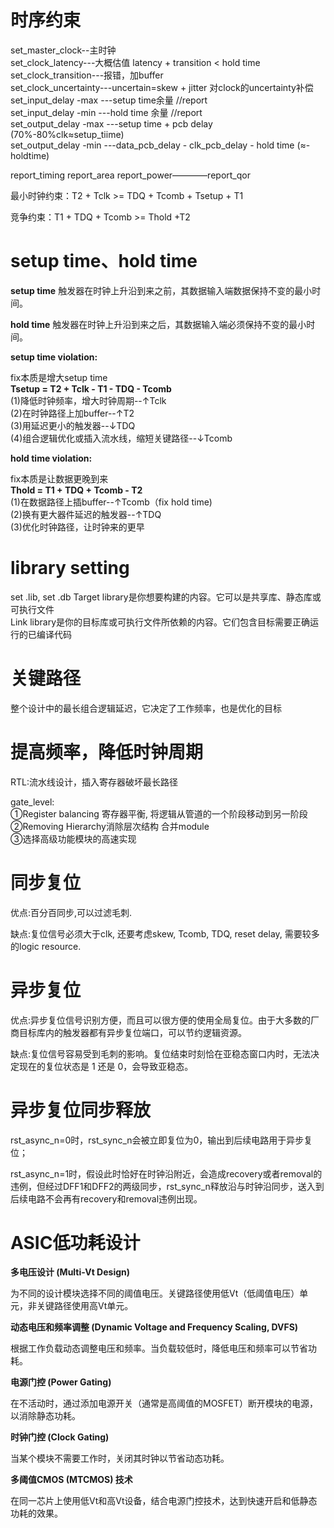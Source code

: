# 时序约束
set_master_clock--主时钟  
set_clock_latency---大概估值  latency + transition < hold time  
set_clock_transition---报错，加buffer      
set_clock_uncertainty---uncertain=skew + jitter 对clock的uncertainty补偿    
set_input_delay -max ---setup time余量  //report   
set_input_delay -min ---hold time 余量  //report    
set_output_delay -max ---setup time + pcb delay (70%-80%clk≈setup_tiime)  
set_output_delay -min ---data_pcb_delay - clk_pcb_delay - hold time  (≈-holdtime)  

report_timing  report_area  report_power————report_qor  

最小时钟约束：T2 + Tclk >= TDQ + Tcomb + Tsetup +  T1

竞争约束：T1 + TDQ + Tcomb >= Thold +T2

# setup time、hold time
**setup time** 触发器在时钟上升沿到来之前，其数据输入端数据保持不变的最小时间。

**hold time** 触发器在时钟上升沿到来之后，其数据输入端必须保持不变的最小时间。

**setup time violation:**

fix本质是增大setup time  
**Tsetup = T2 + Tclk - T1 - TDQ - Tcomb**  
(1)降低时钟频率，增大时钟周期--↑Tclk  
(2)在时钟路径上加buffer--↑T2    
(3)用延迟更小的触发器--↓TDQ    
(4)组合逻辑优化或插入流水线，缩短关键路径--↓Tcomb  

**hold time violation:**

fix本质是让数据更晚到来  
**Thold = T1 + TDQ + Tcomb - T2**  
(1)在数据路径上插buffer--↑Tcomb（fix hold time)  
(2)换有更大器件延迟的触发器--↑TDQ  
(3)优化时钟路径，让时钟来的更早  

# library setting
set .lib, set .db
Target library是你想要构建的内容。它可以是共享库、静态库或可执行文件   
Link library是你的目标库或可执行文件所依赖的内容。它们包含目标需要正确运行的已编译代码  

# 关键路径
整个设计中的最长组合逻辑延迟，它决定了工作频率，也是优化的目标  

# 提高频率，降低时钟周期
RTL:流水线设计，插入寄存器破坏最长路径  

gate_level:  
①Register balancing 寄存器平衡, 将逻辑从管道的一个阶段移动到另一阶段  
②Removing Hierarchy消除层次结构 合并module  
③选择高级功能模块的高速实现
# 同步复位
优点:百分百同步,可以过滤毛刺.

缺点:复位信号必须大于clk, 还要考虑skew, Tcomb, TDQ, reset delay, 需要较多的logic resource.
# 异步复位
优点:异步复位信号识别方便，而且可以很方便的使用全局复位。由于大多数的厂 商目标库内的触发器都有异步复位端口，可以节约逻辑资源。  

缺点:复位信号容易受到毛刺的影响。复位结束时刻恰在亚稳态窗口内时，无法决定现在的复位状态是 1 还是 0，会导致亚稳态。    
# 异步复位同步释放
rst_async_n=0时，rst_sync_n会被立即复位为0，输出到后续电路用于异步复位；  

rst_async_n=1时，假设此时恰好在时钟沿附近，会造成recovery或者removal的违例，但经过DFF1和DFF2的两级同步，rst_sync_n释放沿与时钟沿同步，送入到后续电路不会再有recovery和removal违例出现。  


# ASIC低功耗设计
**多电压设计 (Multi-Vt Design)**

为不同的设计模块选择不同的阈值电压。关键路径使用低Vt（低阈值电压）单元，非关键路径使用高Vt单元。

**动态电压和频率调整 (Dynamic Voltage and Frequency Scaling, DVFS)**

根据工作负载动态调整电压和频率。当负载较低时，降低电压和频率可以节省功耗。

**电源门控 (Power Gating)**

在不活动时，通过添加电源开关（通常是高阈值的MOSFET）断开模块的电源，以消除静态功耗。

**时钟门控 (Clock Gating)**

当某个模块不需要工作时，关闭其时钟以节省动态功耗。

**多阈值CMOS (MTCMOS) 技术**

在同一芯片上使用低Vt和高Vt设备，结合电源门控技术，达到快速开启和低静态功耗的效果。 

